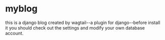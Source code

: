 # myblog 

this is a django blog created by wagtail--a plugin for django--before install it you should check out the settings and modify your own database account.
